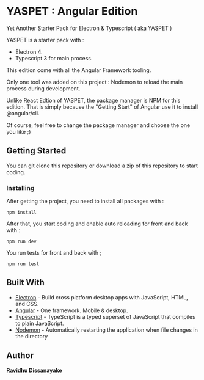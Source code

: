 # YASPET : Angular Edition

Yet Another Starter Pack for Electron & Typescript ( aka YASPET ) 

YASPET is a starter pack with :

- Electron 4.
- Typescript 3 for main process.

This edition come with all the Angular Framework tooling. 

Only one tool was added on this project : Nodemon to reload the main process during development.

Unlike React Edtion of YASPET, the package manager is NPM for this edition. That is simply because the "Getting Start" of Angular use it to install @angular/cli.

Of course, feel free to change the package manager and choose the one you like ;) 

## Getting Started

You can git clone this repository or download a zip of this repository to start coding.

### Installing

After getting the project, you need to install all packages with :

`npm install`

After that, you start coding and enable auto reloading for front and back with :

`npm run dev`

You run tests for front and back with ;

`npm run test`

## Built With

* [Electron](https://electronjs.org/docs) - Build cross platform desktop apps with JavaScript, HTML, and CSS.
* [Angular](https://angular.io/) - One framework. Mobile & desktop.
* [Typescript](https://www.typescriptlang.org/) - TypeScript is a typed superset of JavaScript that compiles to plain JavaScript.
* [Nodemon](https://nodemon.io/) - Automatically restarting the application when file changes in the directory

## Author

**[Ravidhu Dissanayake](mailto:contact@ravidhu.com)**
